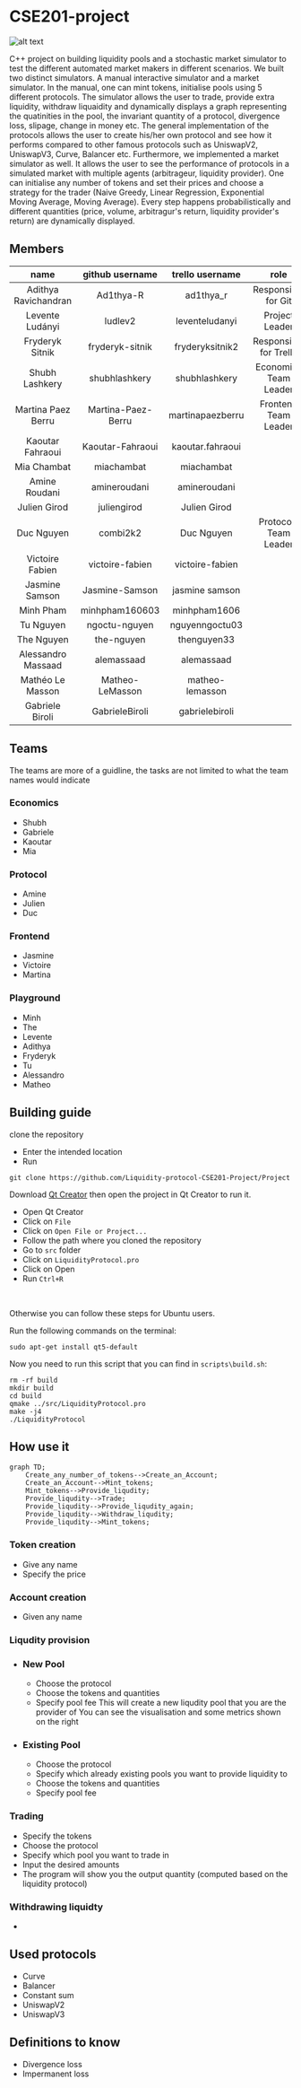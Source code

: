 # CSE201-project

![alt text](https://github.com/Liquidity-protocol-CSE201-Project/Project/blob/main/LP_logo.png?raw=true)

C++ project on building liquidity pools and a stochastic market simulator to test the different automated market makers in different scenarios. We built two distinct
simulators. A manual interactive simulator and a market simulator. In the manual, one can mint tokens, initialise pools using 5 different protocols. The
simulator allows the user to trade, provide extra liquidity, withdraw liquaidity and dynamically displays a graph representing the quatinities in the
pool, the invariant quantity of a protocol, divergence loss, slipage, change in money etc. The general implementation of the protocols allows the user to
create his/her own protocol and see how it performs compared to other famous protocols such as UniswapV2, UniswapV3, Curve, Balancer etc. Furthermore, we implemented a market simulator as well. It allows the user to see the performance of protocols in a simulated market with multiple agents (arbitrageur, liquidity provider). One can initialise any number of tokens and set their prices and choose a strategy for the trader (Naive Greedy, Linear Regression, Exponential Moving Average, Moving Average). Every step happens probabilistically and different quantities (price, volume, arbitragur's return, liquidity provider's return) are dynamically displayed.


## Members
| name | github username | trello username | role |
|:------------:|:---------------:|:---------------:|:------:|
| Adithya Ravichandran | Ad1thya-R | ad1thya_r | Responsible for Git |
| Levente Ludányi | ludlev2 | leventeludanyi | Project Leader |
| Fryderyk Sitnik | fryderyk-sitnik | fryderyksitnik2 | Responsible for Trello |
| Shubh Lashkery | shubhlashkery | shubhlashkery | Economics Team Leader |
| Martina Paez Berru  | Martina-Paez-Berru | martinapaezberru | Frontend Team Leader |
| Kaoutar Fahraoui | Kaoutar-Fahraoui | kaoutar.fahraoui |  |
| Mia Chambat | miachambat | miachambat |  |
| Amine Roudani | amineroudani | amineroudani |  |
| Julien Girod | juliengirod | Julien Girod |  |
| Duc Nguyen | combi2k2 | Duc Nguyen | Protocols Team Leader |
| Victoire Fabien | victoire-fabien | victoire-fabien |  |
| Jasmine Samson | Jasmine-Samson | jasmine samson |  |
| Minh Pham | minhpham160603 | minhpham1606 |  |
| Tu Nguyen | ngoctu-nguyen | nguyenngoctu03 |  |
| The Nguyen | the-nguyen | thenguyen33 |  |
| Alessandro Massaad | alemassaad | alemassaad |  |
| Mathéo Le Masson | Matheo-LeMasson | matheo-lemasson |  |
| Gabriele Biroli | GabrieleBiroli | gabrielebiroli |  |



## Teams
The teams are more of a guidline, the tasks are not limited to what the team names would indicate
### Economics
- Shubh
- Gabriele
- Kaoutar
- Mia

### Protocol
- Amine
- Julien
- Duc

### Frontend
- Jasmine
- Victoire
- Martina

### Playground
- Minh
- The
- Levente
- Adithya
- Fryderyk
- Tu
- Alessandro
- Matheo

## Building guide

clone the repository
- Enter the intended location
- Run
```
git clone https://github.com/Liquidity-protocol-CSE201-Project/Project
```

Download [Qt Creator](https://www.qt.io/product/development-tools) then open the project in Qt Creator to run it.
- Open Qt Creator
- Click on `File`
- Click on `Open File or Project...`
- Follow the path where you cloned the repository
- Go to `src` folder
- Click on `LiquidityProtocol.pro`
- Click on Open
- Run  `Ctrl+R`

<br>

Otherwise you can follow these steps for Ubuntu users.


Run the following commands on the terminal:
```
sudo apt-get install qt5-default
```

Now you need to run this script that you can find in `scripts\build.sh`:

```
rm -rf build
mkdir build
cd build
qmake ../src/LiquidityProtocol.pro
make -j4
./LiquidityProtocol
```

## How use it

```mermaid
graph TD;
    Create_any_number_of_tokens-->Create_an_Account;
    Create_an_Account-->Mint_tokens;
    Mint_tokens-->Provide_liqudity;
    Provide_liqudity-->Trade;
    Provide_liqudity-->Provide_liqudity_again;
    Provide_liqudity-->Withdraw_liqudity;
    Provide_liqudity-->Mint_tokens;
```

### Token creation
- Give any name
- Specify the price

### Account creation
- Given any name

### Liqudity provision
- ### New Pool
  - Choose the protocol
  - Choose the tokens and quantities
  - Specify pool fee
This will create a new liqudity pool that you are the provider of
You can see the visualisation and some metrics shown on the right
- ### Existing Pool
  - Choose the protocol
  - Specify which already existing pools you want to provide liquidity to
  - Choose the tokens and quantities
  - Specify pool fee

### Trading
- Specify the tokens
- Choose the protocol
- Specify which pool you want to trade in
- Input the desired amounts
- The program will show you the output quantity (computed based on the liquidity protocol)

### Withdrawing liquidty

- 

## Used protocols
- Curve
- Balancer
- Constant sum
- UniswapV2
- UniswapV3


## Definitions to know
- Divergence loss
- Impermanent loss



